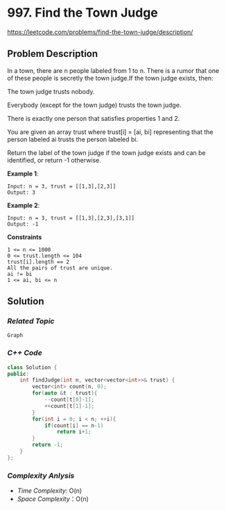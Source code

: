 # 997. Find the Town Judge

https://leetcode.com/problems/find-the-town-judge/description/

## Problem Description

In a town, there are n people labeled from 1 to n. There is a rumor that one of these people is secretly the town judge.If the town judge exists, then:

The town judge trusts nobody.

Everybody (except for the town judge) trusts the town judge.

There is exactly one person that satisfies properties 1 and 2.

You are given an array trust where trust[i] = [ai, bi] representing that the person labeled ai trusts the person labeled bi.

Return the label of the town judge if the town judge exists and can be identified, or return -1 otherwise.



**Example 1**:
```
Input: n = 3, trust = [[1,3],[2,3]]
Output: 3
```
**Example 2**:
```
Input: n = 3, trust = [[1,3],[2,3],[3,1]]
Output: -1
```
**Constraints**

    1 <= n <= 1000
    0 <= trust.length <= 104
    trust[i].length == 2
    All the pairs of trust are unique.
    ai != bi
    1 <= ai, bi <= n


## Solution

### _Related Topic_
    Graph

### _C++ Code_
```cpp
class Solution {
public:
    int findJudge(int n, vector<vector<int>>& trust) {
        vector<int> count(n, 0);
        for(auto &t : trust){
            --count[t[0]-1];
            ++count[t[1]-1];
        }
        for(int i = 0; i < n; ++i){
            if(count[i] == n-1)
                return i+1;
        }
        return -1;
    }
};

```

### _Complexity Anlysis_
- _Time Complexity_: O(n)
- _Space Complexity_：O(n)
